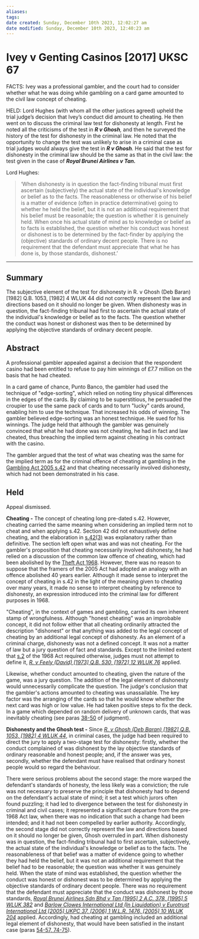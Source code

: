 ```yaml
---
aliases: 
tags: 
date created: Sunday, December 10th 2023, 12:02:27 am
date modified: Sunday, December 10th 2023, 12:40:23 am
---
```


# Ivey v Genting Casinos [2017] UKSC 67

FACTS: Ivey was a professional gambler, and the court had to consider whether what he was doing while gambling on a card game amounted to the civil law concept of cheating.

HELD: Lord Hughes (with whom all the other justices agreed) upheld the trial judge’s decision that Ivey’s conduct did amount to cheating. He then went on to discuss the criminal law test for dishonesty at length. First he noted all the criticisms of the test in **_R v Ghosh_**_,_ and then he surveyed the history of the test for dishonesty in the criminal law. He noted that the opportunity to change the test was unlikely to arise in a criminal case as trial judges would always give the test in **_R v Ghosh_**_._ He said that the test for dishonesty in the criminal law should be the same as that in the civil law: the test given in the case of **_Royal Brunei Airlines v Tan._**

Lord Hughes:

> ‘When dishonesty is in question the fact-finding tribunal must first ascertain (subjectively) the actual state of the individual's knowledge or belief as to the facts. The reasonableness or otherwise of his belief is a matter of evidence (often in practice determinative) going to whether he held the belief, but it is not an additional requirement that his belief must be reasonable; the question is whether it is genuinely held. When once his actual state of mind as to knowledge or belief as to facts is established, the question whether his conduct was honest or dishonest is to be determined by the fact-finder by applying the (objective) standards of ordinary decent people. There is no requirement that the defendant must appreciate that what he has done is, by those standards, dishonest.’

---

## Summary

The subjective element of the test for dishonesty in R. v Ghosh (Deb Baran) [1982] Q.B. 1053, [1982] 4 WLUK 44 did not correctly represent the law and directions based on it should no longer be given. When dishonesty was in question, the fact-finding tribunal had first to ascertain the actual state of the individual's knowledge or belief as to the facts. The question whether the conduct was honest or dishonest was then to be determined by applying the objective standards of ordinary decent people.

## Abstract

A professional gambler appealed against a decision that the respondent casino had been entitled to refuse to pay him winnings of £7.7 million on the basis that he had cheated.

In a card game of chance, Punto Banco, the gambler had used the technique of "edge-sorting", which relied on noting tiny physical differences in the edges of the cards. By claiming to be superstitious, he persuaded the croupier to use the same pack of cards and to turn "lucky" cards around, enabling him to use the technique. That increased his odds of winning. The gambler believed edge-sorting was an honest technique. He sued for his winnings. The judge held that although the gambler was genuinely convinced that what he had done was not cheating, he had in fact and law cheated, thus breaching the implied term against cheating in his contract with the casino.

The gambler argued that the test of what was cheating was the same for the implied term as for the criminal offence of cheating at gambling in the [Gambling Act 2005 s.42](https://uk.westlaw.com/Document/IFD9F08C0E44711DA8D70A0E70A78ED65/View/FullText.html?originationContext=document&transitionType=DocumentItem&ppcid=da487e5a6afb4605969cc95c7e798026&contextData=(sc.Default)) and that cheating necessarily involved dishonesty, which had not been demonstrated in his case.

## Held

Appeal dismissed.

**Cheating -** The concept of cheating long pre-dated s.42. However, cheating carried the same meaning when considering an implied term not to cheat and when applying s.42. Section 42 did not exhaustively define cheating, and the elaboration in [s.42(3)](https://uk.westlaw.com/Document/IFD9F08C0E44711DA8D70A0E70A78ED65/View/FullText.html?originationContext=document&transitionType=DocumentItem&ppcid=da487e5a6afb4605969cc95c7e798026&contextData=(sc.Default)) was explanatory rather than definitive. The section left open what was and was not cheating. For the gambler's proposition that cheating necessarily involved dishonesty, he had relied on a discussion of the common law offence of cheating, which had been abolished by the [Theft Act 1968](https://uk.westlaw.com/Document/I60709470E42311DAA7CF8F68F6EE57AB/View/FullText.html?originationContext=document&transitionType=DocumentItem&ppcid=da487e5a6afb4605969cc95c7e798026&contextData=(sc.Default)). However, there was no reason to suppose that the framers of the 2005 Act had adopted an analogy with an offence abolished 40 years earlier. Although it made sense to interpret the concept of cheating in s.42 in the light of the meaning given to cheating over many years, it made no sense to interpret cheating by reference to dishonesty, an expression introduced into the criminal law for different purposes in 1968.

"Cheating", in the context of games and gambling, carried its own inherent stamp of wrongfulness. Although "honest cheating" was an improbable concept, it did not follow either that all cheating ordinarily attracted the description "dishonest" or that anything was added to the legal concept of cheating by an additional legal concept of dishonesty. As an element of a criminal charge, dishonesty was not a defined concept. It was not a matter of law but a jury question of fact and standards. Except to the limited extent that [s.2](https://uk.westlaw.com/Document/IDF664250E44811DA8D70A0E70A78ED65/View/FullText.html?originationContext=document&transitionType=DocumentItem&ppcid=da487e5a6afb4605969cc95c7e798026&contextData=(sc.Default)) of the 1968 Act required otherwise, judges must not attempt to define it, _[R. v Feely (David) [1973] Q.B. 530, [1972] 12 WLUK 76](https://uk.westlaw.com/Document/I436E2E50E42811DA8FC2A0F0355337E9/View/FullText.html?originationContext=document&transitionType=DocumentItem&ppcid=da487e5a6afb4605969cc95c7e798026&contextData=(sc.Default))_ applied.

Likewise, whether conduct amounted to cheating, given the nature of the game, was a jury question. The addition of the legal element of dishonesty would unnecessarily complicate the question. The judge's conclusion that the gambler's actions amounted to cheating was unassailable. The key factor was the arranging of the cards so that he would know whether the next card was high or low value. He had taken positive steps to fix the deck. In a game which depended on random delivery of unknown cards, that was inevitably cheating (see paras [38-50](javascript:void(0); "View judgment paragraphs") of judgment).

**Dishonesty and the Ghosh test -** Since _[R. v Ghosh (Deb Baran) [1982] Q.B. 1053, [1982] 4 WLUK 44](https://uk.westlaw.com/Document/I472988A0E42811DA8FC2A0F0355337E9/View/FullText.html?originationContext=document&transitionType=DocumentItem&ppcid=da487e5a6afb4605969cc95c7e798026&contextData=(sc.Default))_, in criminal cases, the judge had been required to direct the jury to apply a two-stage test for dishonesty: firstly, whether the conduct complained of was dishonest by the lay objective standards of ordinary reasonable and honest people; and, if the answer was yes, secondly, whether the defendant must have realised that ordinary honest people would so regard the behaviour.

There were serious problems about the second stage: the more warped the defendant's standards of honesty, the less likely was a conviction; the rule was not necessary to preserve the principle that dishonesty had to depend on the defendant's actual state of mind; it set a test which jurors often found puzzling; it had led to divergence between the test for dishonesty in criminal and civil cases; it represented a significant departure from the pre-1968 Act law, when there was no indication that such a change had been intended; and it had not been compelled by earlier authority. Accordingly, the second stage did not correctly represent the law and directions based on it should no longer be given, Ghosh overruled in part. When dishonesty was in question, the fact-finding tribunal had to first ascertain, subjectively, the actual state of the individual's knowledge or belief as to the facts. The reasonableness of that belief was a matter of evidence going to whether they had held the belief, but it was not an additional requirement that the belief had to be reasonable; the question was whether it was genuinely held. When the state of mind was established, the question whether the conduct was honest or dishonest was to be determined by applying the objective standards of ordinary decent people. There was no requirement that the defendant must appreciate that the conduct was dishonest by those standards, _[Royal Brunei Airlines Sdn Bhd v Tan [1995] 2 A.C. 378, [1995] 5 WLUK 382](https://uk.westlaw.com/Document/I9062CDB1E42811DA8FC2A0F0355337E9/View/FullText.html?originationContext=document&transitionType=DocumentItem&ppcid=da487e5a6afb4605969cc95c7e798026&contextData=(sc.Default))_ and _[Barlow Clowes International Ltd (In Liquidation) v Eurotrust International Ltd [2005] UKPC 37, [2006] 1 W.L.R. 1476, [2005] 10 WLUK 204](https://uk.westlaw.com/Document/I6F7A1460E42711DA8FC2A0F0355337E9/View/FullText.html?originationContext=document&transitionType=DocumentItem&ppcid=da487e5a6afb4605969cc95c7e798026&contextData=(sc.Default))_ applied. Accordingly, had cheating at gambling included an additional legal element of dishonesty, that would have been satisfied in the instant case (paras [54-57, 74-75](javascript:void(0); "View judgment paragraphs")).

